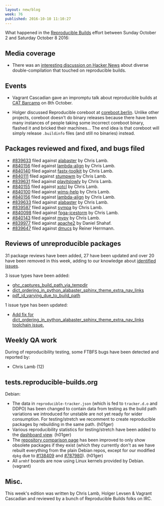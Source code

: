 ```yaml
---
layout: new/blog
week: 76
published: 2016-10-10 11:10:27
---
```


What happened in the [Reproducible
Builds](https://wiki.debian.org/ReproducibleBuilds) effort between Sunday October 2 and Saturday October 8 2016:

Media coverage
--------------

* There was an [interesting discussion on Hacker News](https://news.ycombinator.com/item?id=12666923) about diverse double-compilation that touched on reproducible builds.

Events
------

* Vagrant Cascadian gave an impromptu talk about reproducible builds at [CAT Barcamp](catbarcamp.org) on 8th October.

* Holger discussed Reproducible coreboot at [coreboot.berlin](https://coreboot.berlin). Unlike other projects, coreboot doesn't do binary releases because there have been many instances of people taking some incorrect coreboot binary, flashed it and bricked their machines… The end idea is that coreboot will simply release `.buildinfo` files (and still no binaries) instead.

Packages reviewed and fixed, and bugs filed
-------------------------------------------

* [#839633](https://bugs.debian.org/839633) filed against [alabaster](https://tracker.debian.org/pkg/alabaster) by Chris Lamb.
* [#840156](https://bugs.debian.org/840156) filed against [lambda-align](https://tracker.debian.org/pkg/lambda-align) by Chris Lamb.
* [#840140](https://bugs.debian.org/840140) filed against [fastx-toolkit](https://tracker.debian.org/pkg/fastx-toolkit) by Chris Lamb.
* [#840111](https://bugs.debian.org/840111) filed against [stumpwm](https://tracker.debian.org/pkg/stumpwm) by Chris Lamb.
* [#839631](https://bugs.debian.org/839631) filed against [playitslowly](https://tracker.debian.org/pkg/playitslowly) by Chris Lamb.
* [#840155](https://bugs.debian.org/840155) filed against [xotcl](https://tracker.debian.org/pkg/xotcl) by Chris Lamb.
* [#840100](https://bugs.debian.org/840100) filed against [wims-help](https://tracker.debian.org/pkg/wims-help) by Chris Lamb.
* [#840156](https://bugs.debian.org/840156) filed against [lambda-align](https://tracker.debian.org/pkg/lambda-align) by Chris Lamb.
* [#839633](https://bugs.debian.org/839633) filed against [alabaster](https://tracker.debian.org/pkg/alabaster) by Chris Lamb.
* [#839587](https://bugs.debian.org/839587) filed against [sympa](https://tracker.debian.org/pkg/sympa) by Chris Lamb.
* [#840098](https://bugs.debian.org/840098) filed against [fpga-icestorm](https://tracker.debian.org/pkg/fpga-icestorm) by Chris Lamb.
* [#840143](https://bugs.debian.org/840143) filed against [mypy](https://tracker.debian.org/pkg/mypy) by Chris Lamb.
* [#839977](https://bugs.debian.org/839977) filed against [apache2](https://tracker.debian.org/pkg/apache2) by Daniel Shahaf.
* [#839647](https://bugs.debian.org/839647) filed against [dmucs](https://tracker.debian.org/pkg/dmucs) by Reiner Herrmann.

Reviews of unreproducible packages
----------------------------------

31 package reviews have been added, 27 have been updated and over 20 have been removed in this week,
adding to our knowledge about [identified issues](https://tests.reproducible-builds.org/debian/index_issues.html).

3 issue types have been added:

- [ghc\_captures\_build\_path\_via\_tempdir](https://salsa.debian.org/reproducible-builds/reproducible-notes/commit/d983dee)
- [dict\_ordering\_in\_python\_alabaster\_sphinx\_theme\_extra\_nav\_links](https://salsa.debian.org/reproducible-builds/reproducible-notes/commit/ea3ef2d)
- [pdf\_id\_varying\_due\_to\_build\_path](https://salsa.debian.org/reproducible-builds/reproducible-notes/commit/4393a22)

1 issue type has been updated:

- [Add fix for dict\_ordering\_in\_python\_alabaster\_sphinx\_theme\_extra\_nav\_links toolchain issue.](https://salsa.debian.org/reproducible-builds/reproducible-notes/commit/718d863)

Weekly QA work
--------------

During of reproducibility testing, some FTBFS bugs have been detected and
reported by:

 - Chris Lamb (12)

tests.reproducible-builds.org
-----------------------

Debian:

- The data in `reproducible-tracker.json` (which is fed to `tracker.d.o` and DDPO) has been changed to contain data from testing as the build path variations we introduced for unstable are not yet ready for wider consumption. For testing/stretch we recomment to create reproducible packages by rebuilding in the same path. (h01ger)
- Various reproducibility statistics for testing/stretch have been added to the [dashboard view](https://tests.reproducible-builds.org/debian/reproducible.html). (h01ger)
- The [repository comparison page](https://tests.reproducible-builds.org/debian/index_repositories.html) has been improved to only show obsolete packages if they exist (which they currently don't as we have rebuilt everything from the plain Debian repos, except for our modified `dpkg` due to [#138409](https://bugs.debian.org/138409) and [#787980](https://bugs.debian.org/787980)). (h01ger)
- All `armhf` boards are now using Linux kernels provided by Debian. (vagrant)

Misc.
-----

This week's edition was written by Chris Lamb, Holger Levsen & Vagrant Cascadian and reviewed by a bunch of Reproducible Builds folks on IRC.
